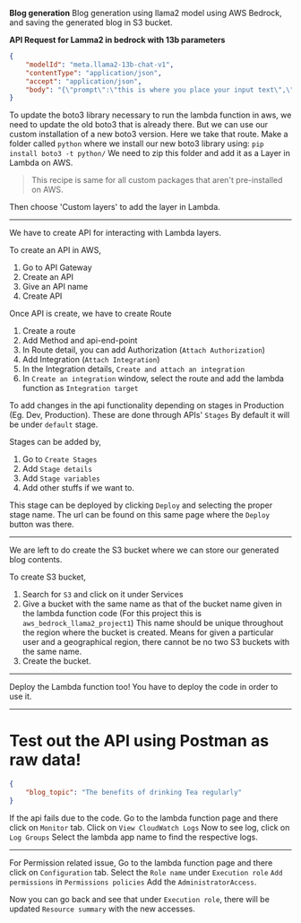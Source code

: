 
**Blog generation**
Blog generation using llama2 model using AWS Bedrock, and saving the generated blog in S3 bucket.

**API Request for Lamma2 in bedrock with 13b parameters**
```json
{
    "modelId": "meta.llama2-13b-chat-v1",
    "contentType": "application/json",
    "accept": "application/json",
    "body": "{\"prompt\":\"this is where you place your input text\",\"max_gen_len\":512,\"temperature\":0.5,\"top_p\":0.9}"
}
```

To update the boto3 library necessary to run the lambda function in aws, we need to update the old boto3 that is already there.
But we can use our custom installation of a new boto3 version.
Here we take that route.
Make a folder called `python` where we install our new boto3 library using: 
`pip install boto3 -t python/`
We need to zip this folder and add it as a Layer in Lambda on AWS.

> This recipe is same for all custom packages that aren't pre-installed on AWS.

Then choose 'Custom layers' to add the layer in Lambda.

-------------

We have to create API for interacting with Lambda layers.

To create an API in AWS, 
1. Go to API Gateway
2. Create an API
3. Give an API name
4. Create API

Once API is create, we have to create Route
1. Create a route
2. Add Method and api-end-point
3. In Route detail, you can add Authorization (`Attach Authorization`)
4. Add Integration (`Attach Integration`)
5. In the Integration details, `Create and attach an integration`
6. In `Create an integration` window, select the route and add the lambda function as `Integration target`


To add changes in the api functionality depending on stages in Production (Eg. Dev, Production).
These are done through APIs' `Stages`
By default it will be under `default` stage.

Stages can be added by,
1. Go to `Create Stages`
2. Add `Stage details`
3. Add `Stage variables`
4. Add other stuffs if we want to.

This stage can be deployed by clicking `Deploy` and selecting the proper stage name.
The url can be found on this same page where the `Deploy` button was there.

---------------

We are left to do create the S3 bucket where we can store our generated blog contents.

To create S3 bucket, 
1. Search for `S3` and click on it under Services
2. Give a bucket with the same name as that of the bucket name given in the lambda function code (For this project this is `aws_bedrock_llama2_project1`)
   This name should be unique throughout the region where the bucket is created. Means for given a particular user and a geographical region, there cannot be no two S3 buckets with the same name.
3. Create the bucket.

----------

Deploy the Lambda function too! You have to deploy the code in order to use it.

----------

# Test out the API using Postman as raw data!

```json
{
    "blog_topic": "The benefits of drinking Tea regularly"
}
```

If the api fails due to the code. 
Go to the lambda function page and there click on `Monitor` tab.
Click on `View CloudWatch Logs`
Now to see log, click on `Log Groups`
Select the lambda app name to find the respective logs.

-----

For Permission related issue,
Go to the lambda function page and there click on `Configuration` tab.
Select the `Role name` under `Execution role`
`Add permissions` in `Permissions policies`
Add the `AdministratorAccess`.

Now you can go back and see that under `Execution role`, there will be updated `Resource summary` with the new accesses. 
